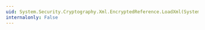 ```yaml
---
uid: System.Security.Cryptography.Xml.EncryptedReference.LoadXml(System.Xml.XmlElement)
internalonly: False
---
```


